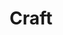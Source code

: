 ---
title: Craft
authors:
- Sergei Dovlatov
year: 1985
goodreads: 2406389
language: Russian
rating: 5
tags:
- Fiction
---